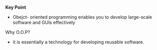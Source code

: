 **Key Point**
- Obejct- oriented programming enables you to develop large-scale software and GUIs effectively

Why O.O.P?
- it is essentially a technology for developing reusable software.
